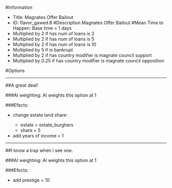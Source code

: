 #Information
 - Title: Magnates Offer Bailout
 - ID: flavor_gawed.8
#Description
Magnates Offer Bailout
#Mean Time to Happen:
Base time = 1 days
 - Multiplied by 2 if has num of loans is 2
 - Multiplied by 2 if has num of loans is 5
 - Multiplied by 2 if has num of loans is 10
 - Multiplied by 5 if is bankrupt
 - Multiplied by 2 if has country modifier is magnate council support
 - Multiplied by 0.25 if has country modifier is magnate council opposition

#Options

___
##A great deal!

###AI weighting:
AI weights this option at 1


###Efects:<ul><li>change estate land share:</li><ul><li>estate = estate_burghers</li><li>share = 5</li></ul><li>add years of income = 1</li></ul>

___
##I know a trap when I see one.

###AI weighting:
AI weights this option at 1


###Efects:<ul><li>add prestige = 10</li></ul>
